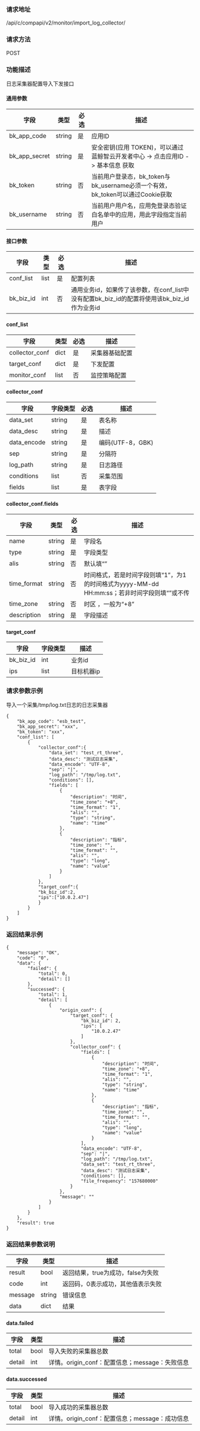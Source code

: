 
### 请求地址

/api/c/compapi/v2/monitor/import_log_collector/



### 请求方法

POST


### 功能描述

日志采集器配置导入下发接口


#### 通用参数

| 字段 | 类型 | 必选 |  描述 |
|-----------|------------|--------|------------|
| bk_app_code  |  string    | 是 | 应用ID     |
| bk_app_secret|  string    | 是 | 安全密钥(应用 TOKEN)，可以通过 蓝鲸智云开发者中心 -&gt; 点击应用ID -&gt; 基本信息 获取 |
| bk_token     |  string    | 否 | 当前用户登录态，bk_token与bk_username必须一个有效，bk_token可以通过Cookie获取 |
| bk_username  |  string    | 否 | 当前用户用户名，应用免登录态验证白名单中的应用，用此字段指定当前用户 |

#### 接口参数

| 字段      | 类型 | 必选 | 描述                                                         |
| --------- | ---- | ---- | ------------------------------------------------------------ |
| conf_list | list | 是   | 配置列表                                                     |
| bk_biz_id | int  | 否   | 通用业务id，如果传了该参数，在conf_list中没有配置bk_biz_id的配置将使用该bk_biz_id作为业务id |

#### conf_list

| 字段           | 类型 | 必选 | 描述           |
| -------------- | ---- | ---- | -------------- |
| collector_conf | dict | 是   | 采集器基础配置 |
| target_conf    | dict | 是   | 下发配置       |
| monitor_conf   | list | 否   | 监控策略配置   |

#### collector_conf

| 字段        | 字段类型 | 必选 | 描述               |
| ----------- | -------- | ---- | ------------------ |
| data_set    | string   | 是   | 表名称             |
| data_desc   | string   | 是   | 描述               |
| data_encode | string   | 是   | 编码(UTF-8，GBK) |
| sep         | string   | 是   | 分隔符             |
| log_path    | string   | 是   | 日志路径           |
| conditions  | list     | 否   | 采集范围           |
| fields      | list     | 是   | 表字段             |

#### collector_conf.fields

| 字段        | 类型   | 必选 | 描述                                                         |
| ----------- | ------ | ---- | ------------------------------------------------------------ |
| name        | string | 是   | 字段名                                                       |
| type        | string | 是   | 字段类型                                                     |
| alis        | string | 否   | 默认填“”                                                     |
| time_format | string | 否   | 时间格式，若是时间字段则填“1”，为1的时间格式为yyyy-MM-dd HH:mm:ss；若非时间字段则填“”或不传 |
| time_zone   | string | 否   | 时区 ，一般为“+8”                                            |
| description | string | 是   | 字段描述                                                     |

#### target_conf

| 字段      | 字段类型 | 描述       |
| --------- | -------- | ---------- |
| bk_biz_id | int      | 业务id     |
| ips       | list     | 目标机器ip |

### 请求参数示例

导入一个采集/tmp/log.txt日志的日志采集器

```
{
	"bk_app_code": "esb_test",
    "bk_app_secret": "xxx",
    "bk_token": "xxx",
	"conf_list": [
		{
			"collector_conf":{
                "data_set": "test_rt_three",
                "data_desc": "测试日志采集",
                "data_encode": "UTF-8",
                "sep": "|",
                "log_path": "/tmp/log.txt",
                "conditions": [],
                "fields": [
                    {
                        "description": "时间",
                        "time_zone": "+8",
                        "time_format": "1",
                        "alis": "",
                        "type": "string",
                        "name": "time"
                    },
                    {
                        "description": "指标",
                        "time_zone": "",
                        "time_format": "",
                        "alis": "",
                        "type": "long",
                        "name": "value"
                    }
                ]
    		},
            "target_conf":{
            "bk_biz_id":2,
            "ips":["10.0.2.47"]
    		}
		}
	]
}

```

### 返回结果示例

```
{
    "message": "OK",
    "code": "0",
    "data": {
        "failed": {
            "total": 0,
            "detail": []
        },
        "successed": {
            "total": 1,
            "detail": [
                {
                    "origin_conf": {
                        "target_conf": {
                            "bk_biz_id": 2,
                            "ips": [
                                "10.0.2.47"
                            ]
                        },
                        "collector_conf": {
                            "fields": [
                                {
                                    "description": "时间",
                                    "time_zone": "+8",
                                    "time_format": "1",
                                    "alis": "",
                                    "type": "string",
                                    "name": "time"
                                },
                                {
                                    "description": "指标",
                                    "time_zone": "",
                                    "time_format": "",
                                    "alis": "",
                                    "type": "long",
                                    "name": "value"
                                }
                            ],
                            "data_encode": "UTF-8",
                            "sep": "|",
                            "log_path": "/tmp/log.txt",
                            "data_set": "test_rt_three",
                            "data_desc": "测试日志采集",
                            "conditions": [],
                            "file_frequency": "157680000"
                        }
                    },
                    "message": ""
                }
            ]
        }
    },
    "result": true
}
```

### 返回结果参数说明

| 字段    | 类型   | 描述                              |
| ------- | ------ | --------------------------------- |
| result  | bool   | 返回结果，true为成功，false为失败 |
| code    | int    | 返回码，0表示成功，其他值表示失败 |
| message | string | 错误信息                          |
| data    | dict   | 结果                              |

#### data.failed

| 字段   | 类型 | 描述                                           |
| ------ | ---- | ---------------------------------------------- |
| total  | bool | 导入失败的采集器总数                           |
| detail | int  | 详情。origin_conf：配置信息；message：失败信息 |

#### data.successed

| 字段   | 类型 | 描述                                           |
| ------ | ---- | ---------------------------------------------- |
| total  | bool | 导入成功的采集器总数                           |
| detail | int  | 详情。origin_conf：配置信息；message：成功信息 |
